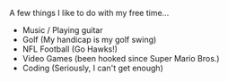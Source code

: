 ﻿A few things I like to do with my free time...
- Music / Playing guitar
- Golf (My handicap is my golf swing)
- NFL Football (Go Hawks!)
- Video Games (been hooked since Super Mario Bros.)
- Coding (Seriously, I can't get enough)